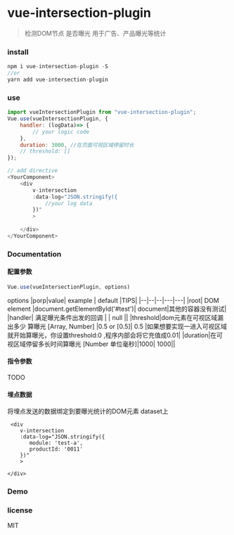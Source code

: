 # vue-intersection-plugin
> 检测DOM节点 是否曝光 用于广告、产品曝光等统计

### install
```js
npm i vue-intersection-plugin -S
//or 
yarn add vue-intersection-plugin
```

### use
```js
import vueIntersectionPlugin from "vue-intersection-plugin";
Vue.use(vueIntersectionPlugin, {
    handler: (logData)=> {
        // your logic code
    },
    duration: 3000, //在页面可视区域停留时长 
    // threshold: []
});

// add directive
<YourComponent>
    <div
        v-intersection
        :data-log="JSON.stringify({
            //your log data
        })"
        >
    
    </div>
</YourComponent>
```

### Documentation

#### 配置参数
```js
Vue.use(vueIntersectionPlugin, options)
```
options
|porp|value| example | default |TIPS|
|--|--|--|---|---|
|root| DOM element |document.getElementById('#test')| document|其他的容器没有测试|
|handler| 满足曝光条件出发的回调 | | null ||
|threshold|dom元素在可视区域漏出多少 算曝光 [Array, Number] |0.5 or [0.5]| 0.5 |如果想要实现一进入可视区域就开始算曝光，你设置threshold:0 ,程序内部会将它充值成0.01|
|duration|在可视区域停留多长时间算曝光 [Number 单位毫秒]|1000| 1000||

#### 指令参数
TODO
#### 埋点数据
将埋点发送的数据绑定到要曝光统计的DOM元素 dataset上
```vue
 <div
    v-intersection
    :data-log="JSON.stringify({
       module: 'test-a',
       productId: '0011'
    })"
    >

</div>
```
### Demo

### license

MIT
